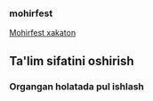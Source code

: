 ### mohirfest
[Mohirfest xakaton](https://mohirdev.uz/wp-content/uploads/photo_2022-06-20_12-16-20.jpg)

## Ta'lim sifatini oshirish
### Organgan holatada pul ishlash
